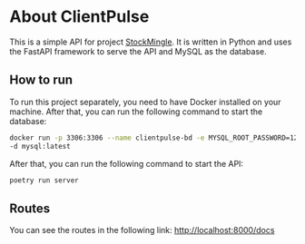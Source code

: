 
# About ClientPulse
This is a simple API for project [StockMingle](https://github.com/certainlyWrong/StockMingle). It is written in Python and uses the FastAPI framework to serve the API and MySQL as the database.

## How to run
To run this project separately, you need to have Docker installed on your machine. After that, you can run the following command to start the database:
```bash
docker run -p 3306:3306 --name clientpulse-bd -e MYSQL_ROOT_PASSWORD=123456 -e MYSQL_DATABASE=clientpulse 
-d mysql:latest
```

After that, you can run the following command to start the API:
```bash
poetry run server
```

## Routes
You can see the routes in the following link: [http://localhost:8000/docs](http://localhost:8000/docs)


